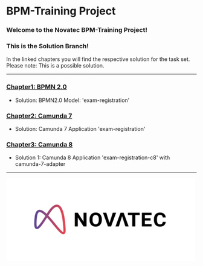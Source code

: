 # BPM-Training Project

### Welcome to the Novatec BPM-Training Project!

### This is the Solution Branch!
In the linked chapters you will find the respective solution for the task set. Please note: This is a possible solution.

---

### [Chapter1: BPMN 2.0](/chapter1-bpmn/readme.md)

- Solution: BPMN2.0 Model: 'exam-registration'

### [Chapter2: Camunda 7](/chapter2-camunda7/readme.md)

- Solution: Camunda 7 Application 'exam-registration'

### [Chapter3: Camunda 8](/chapter3-camunda8/readme.md)

- Solution 1: Camunda 8 Application 'exam-registration-c8' with camunda-7-adapter

---

<a href="https://www.novatec-gmbh.de/services/business-process-management/" source="_blank">
  <img src="./assets/novatec.png" width="500" height="220"  alt="Novatec-Consulting-Logo">
</a>